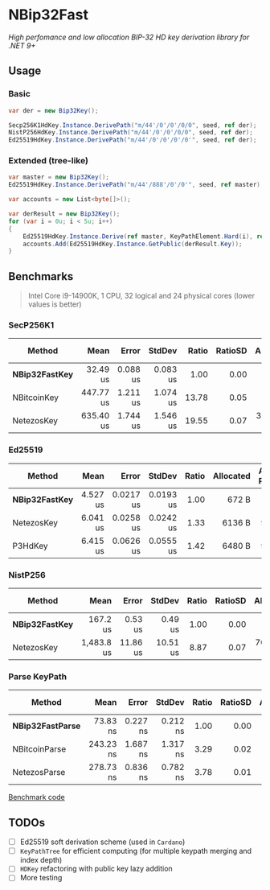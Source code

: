 # NBip32Fast
*High perfomance and low allocation BIP-32 HD key derivation library for .NET 9+*

## Usage
### Basic
```cs
var der = new Bip32Key();

Secp256K1HdKey.Instance.DerivePath("m/44'/0'/0'/0/0", seed, ref der);
NistP256HdKey.Instance.DerivePath("m/44'/0'/0'/0/0", seed, ref der);
Ed25519HdKey.Instance.DerivePath("m/44'/0'/0'/0'/0'", seed, ref der);
```

### Extended (tree-like)
```cs
var master = new Bip32Key();
Ed25519HdKey.Instance.DerivePath("m/44'/888'/0'/0'", seed, ref master);

var accounts = new List<byte[]>();

var derResult = new Bip32Key();
for (var i = 0u; i < 5u; i++)
{
    Ed25519HdKey.Instance.Derive(ref master, KeyPathElement.Hard(i), ref derResult);
    accounts.Add(Ed25519HdKey.Instance.GetPublic(derResult.Key));
}
```

## Benchmarks
> Intel Core i9-14900K, 1 CPU, 32 logical and 24 physical cores (lower values is better)

### SecP256K1
| Method        | Mean      | Error    | StdDev   | Ratio | RatioSD | Allocated | Alloc Ratio |
|-------------- |----------:|---------:|---------:|------:|--------:|----------:|------------:|
| **NBip32FastKey** |  32.49 us | 0.088 us | 0.083 us |  1.00 |    0.00 |     120 B |        1.00 |
| NBitcoinKey   | 447.77 us | 1.211 us | 1.074 us | 13.78 |    0.05 |    9664 B |       80.53 |
| NetezosKey    | 635.40 us | 1.744 us | 1.546 us | 19.55 |    0.07 | 3185946 B |   26,549.55 |

### Ed25519
| Method        | Mean     | Error     | StdDev    | Ratio | Allocated | Alloc Ratio |
|-------------- |---------:|----------:|----------:|------:|----------:|------------:|
| **NBip32FastKey** | 4.527 us | 0.0217 us | 0.0193 us |  1.00 |     672 B |        1.00 |
| NetezosKey    | 6.041 us | 0.0258 us | 0.0242 us |  1.33 |    6136 B |        9.13 |
| P3HdKey       | 6.415 us | 0.0626 us | 0.0555 us |  1.42 |    6480 B |        9.64 |

### NistP256
| Method        | Mean       | Error    | StdDev   | Ratio | RatioSD | Allocated | Alloc Ratio |
|-------------- |-----------:|---------:|---------:|------:|--------:|----------:|------------:|
| **NBip32FastKey** |   167.2 us |  0.53 us |  0.49 us |  1.00 |    0.00 |     608 B |        1.00 |
| NetezosKey    | 1,483.8 us | 11.86 us | 10.51 us |  8.87 |    0.07 | 7029510 B |   11,561.69 |

### Parse KeyPath
| Method          | Mean      | Error    | StdDev   | Ratio | RatioSD | Allocated | Alloc Ratio |
|---------------- |----------:|---------:|---------:|------:|--------:|----------:|------------:|
| **NBip32FastParse** |  73.83 ns | 0.227 ns | 0.212 ns |  1.00 |    0.00 |      80 B |        1.00 |
| NBitcoinParse   | 243.23 ns | 1.687 ns | 1.317 ns |  3.29 |    0.02 |    1168 B |       14.60 |
| NetezosParse    | 278.73 ns | 0.836 ns | 0.782 ns |  3.78 |    0.01 |    1184 B |       14.80 |

[Benchmark code](https://github.com/kzorin52/NBip32Fast/blob/master/NBip32Fast.Benchmark/)


## TODOs
- [ ] Ed25519 soft derivation scheme (used in `Cardano`)
- [ ] `KeyPathTree` for efficient computing (for multiple keypath merging and index depth)
- [ ] `HDKey` refactoring with public key lazy addition
- [ ] More testing
